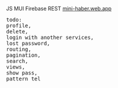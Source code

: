 JS MUI Firebase REST 
<a href="https://mini-haber.web.app/" target="_blank" rel="noopener noreferrer">mini-haber.web.app</a>
<pre>
todo: 
profile,
delete,
login with another services,
lost password,
routing,
pagination,
search,
views,
show pass,
pattern tel

</pre>
